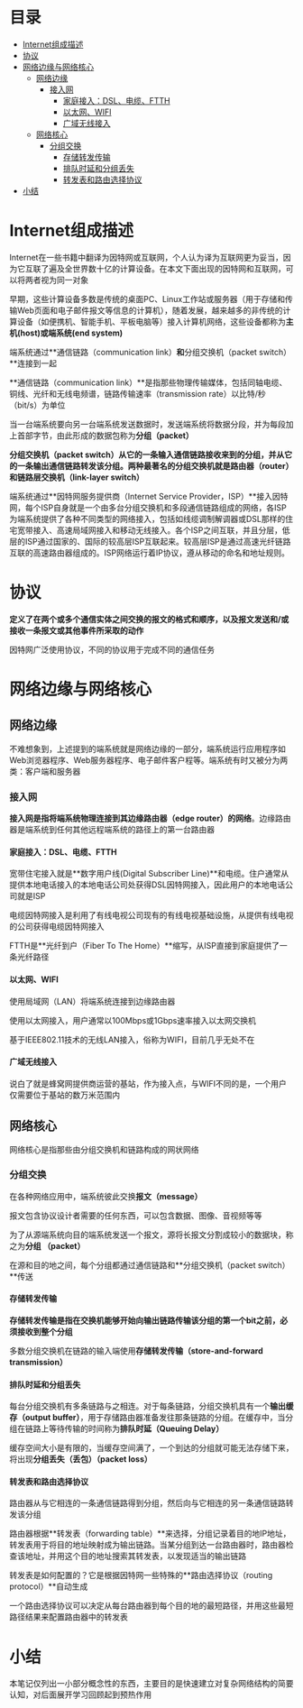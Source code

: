 # 目录

   * [Internet组成描述](#internet组成描述)
   * [协议](#协议)
   * [网络边缘与网络核心](#网络边缘与网络核心)
      * [网络边缘](#网络边缘)
         * [接入网](#接入网)
            * [家庭接入：DSL、电缆、FTTH](#家庭接入dsl电缆ftth)
            * [以太网、WIFI](#以太网wifi)
            * [广域无线接入](#广域无线接入)
      * [网络核心](#网络核心)
         * [分组交换](#分组交换)
            * [存储转发传输](#存储转发传输)
            * [排队时延和分组丢失](#排队时延和分组丢失)
            * [转发表和路由选择协议](#转发表和路由选择协议)
   * [小结](#小结)

# Internet组成描述

Internet在一些书籍中翻译为因特网或互联网，个人认为译为互联网更为妥当，因为它互联了遍及全世界数十亿的计算设备。在本文下面出现的因特网和互联网，可以将两者视为同一对象

早期，这些计算设备多数是传统的桌面PC、Linux工作站或服务器（用于存储和传输Web页面和电子邮件报文等信息的计算机），随着发展，越来越多的非传统的计算设备（如便携机、智能手机、平板电脑等）接入计算机网络，这些设备都称为**主机(host)**或**端系统(end system)**

端系统通过**通信链路（communication link）**和**分组交换机（packet switch）**连接到一起

**通信链路（communication link）**是指那些物理传输媒体，包括同轴电缆、铜线、光纤和无线电频谱，链路传输速率（transmission rate）以比特/秒（bit/s）为单位

当一台端系统要向另一台端系统发送数据时，发送端系统将数据分段，并为每段加上首部字节，由此形成的数据包称为**分组（packet）**

**分组交换机（packet switch）**从它的一条输入通信链路接收来到的分组，并从它的一条输出通信链路转发该分组。两种最著名的分组交换机就是**路由器（router）**和**链路层交换机（link-layer switch）**

端系统通过**因特网服务提供商（Internet Service Provider，ISP）**接入因特网，每个ISP自身就是一个由多台分组交换机和多段通信链路组成的网络，各ISP为端系统提供了各种不同类型的网络接入，包括如线缆调制解调器或DSL那样的住宅宽带接入、高速局域网接入和移动无线接入。各个ISP之间互联，并且分层，低层的ISP通过国家的、国际的较高层ISP互联起来。较高层ISP是通过高速光纤链路互联的高速路由器组成的。ISP网络运行着IP协议，遵从移动的命名和地址规则。

# 协议

**定义了在两个或多个通信实体之间交换的报文的格式和顺序，以及报文发送和/或接收一条报文或其他事件所采取的动作**

因特网广泛使用协议，不同的协议用于完成不同的通信任务

# 网络边缘与网络核心

## 网络边缘

不难想象到，上述提到的端系统就是网络边缘的一部分，端系统运行应用程序如Web浏览器程序、Web服务器程序、电子邮件客户程等。端系统有时又被分为两类：客户端和服务器

### 接入网

**接入网是指将端系统物理连接到其边缘路由器（edge router）的网络**。边缘路由器是端系统到任何其他远程端系统的路径上的第一台路由器

#### 家庭接入：DSL、电缆、FTTH

宽带住宅接入就是**数字用户线(Digital Subscriber Line)**和电缆。住户通常从提供本地电话接入的本地电话公司处获得DSL因特网接入，因此用户的本地电话公司就是ISP

电缆因特网接入是利用了有线电视公司现有的有线电视基础设施，从提供有线电视的公司获得电缆因特网接入

FTTH是**光纤到户（Fiber To The Home）**缩写，从ISP直接到家庭提供了一条光纤路径

#### 以太网、WIFI

使用局域网（LAN）将端系统连接到边缘路由器

使用以太网接入，用户通常以100Mbps或1Gbps速率接入以太网交换机

基于IEEE802.11技术的无线LAN接入，俗称为WIFI，目前几乎无处不在

#### 广域无线接入

说白了就是蜂窝网提供商运营的基站，作为接入点，与WIFI不同的是，一个用户仅需要位于基站的数万米范围内

## 网络核心

网络核心是指那些由分组交换机和链路构成的网状网络

### 分组交换

在各种网络应用中，端系统彼此交换**报文（message）**

报文包含协议设计者需要的任何东西，可以包含数据、图像、音视频等等

为了从源端系统向目的端系统发送一个报文，源将长报文分割成较小的数据块，称之为**分组 （packet）**

在源和目的地之间，每个分组都通过通信链路和**分组交换机（packet switch）**传送

#### 存储转发传输

**存储转发传输是指在交换机能够开始向输出链路传输该分组的第一个bit之前，必须接收到整个分组**

多数分组交换机在链路的输入端使用**存储转发传输（store-and-forward transmission）**

#### 排队时延和分组丢失

每台分组交换机有多条链路与之相连。对于每条链路，分组交换机具有一个**输出缓存（output buffer）**，用于存储路由器准备发往那条链路的分组。在缓存中，当分组在链路上等待传输的时间称为**排队时延（Queuing Delay）**

缓存空间大小是有限的，当缓存空间满了，一个到达的分组就可能无法存储下来，将出现**分组丢失（丢包）（packet loss）**

#### 转发表和路由选择协议

路由器从与它相连的一条通信链路得到分组，然后向与它相连的另一条通信链路转发该分组

路由器根据**转发表（forwarding table）**来选择，分组记录着目的地IP地址，转发表用于将目的地址映射成为输出链路。当某分组到达一台路由器时，路由器检查该地址，并用这个目的地址搜索其转发表，以发现适当的输出链路

转发表是如何配置的？它是根据因特网一些特殊的**路由选择协议（routing protocol）**自动生成

一个路由选择协议可以决定从每台路由器到每个目的地的最短路径，并用这些最短路径结果来配置路由器中的转发表

# 小结

本笔记仅列出一小部分概念性的东西，主要目的是快速建立对复杂网络结构的简要认知，对后面展开学习回顾起到预热作用

